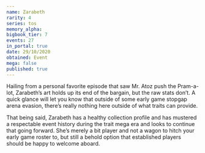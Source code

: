 ```yaml
---
name: Zarabeth
rarity: 4
series: tos
memory_alpha:
bigbook_tier: 7
events: 27
in_portal: true
date: 29/10/2020
obtained: Event
mega: false
published: true
---
```


Hailing from a personal favorite episode that saw Mr. Atoz push the Pram-a-lot, Zarabeth’s art holds up its end of the bargain, but the raw stats don’t. A quick glance will let you know that outside of some early game stopgap arena evasion, there’s really nothing here outside of what traits can provide.

That being said, Zarabeth has a healthy collection profile and has mustered a respectable event history during the trait mega era and looks to continue that going forward. She’s merely a bit player and not a wagon to hitch your early game roster to, but still a behold option that established players should be happy to welcome aboard.
